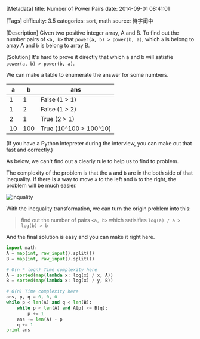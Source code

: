 [Metadata]
title: Number of Power Pairs
date: 2014-09-01 08:41:01 

[Tags]
difficulty: 3.5
categories: sort, math
source: 待字闺中

[Description]
Given two positive integer array, A and B. To find out the number pairs of ``<a, b>`` that ``power(a, b) > power(b, a)``, which ``a`` is belong to array A and ``b`` is belong to array B.

[Solution]
It's hard to prove it directly that which a and b will satisfie ``power(a, b) > power(b, a)``.

We can make a table to enumerate the answer for some numbers.

| a | b | ans |
| - | - | - |
| 1 | 1 | False (1 > 1) |
| 1 | 2 | False (1 > 2) |
| 2 | 1 | True (2 > 1) |
|10 | 100 | True (10^100 > 100^10) |

(If you have a Python Intepreter during the interview, you can make out that fast and correctly.)

As below, we can't find out a clearly rule to help us to find to problem.

The complexity of the problem is that the ``a`` and ``b`` are in the both side of that inequality. If there is a way to move ``a`` to the left and ``b`` to the right, the problem will be much easier.

![inquality](http://wizmann-pic.qiniudn.com/7dc60886b40becb771d673083e7b33e8)

With the inequality transformation, we can turn the origin problem into this: 

> find out the number of pairs ``<a, b>`` which satisifies ``log(a) / a > log(b) > b``

And the final solution is easy and you can make it right here.

```python
import math
A = map(int, raw_input().split())
B = map(int, raw_input().split())

# O(n * logn) Time complexity here
A = sorted(map(lambda x: log(x) / x, A))
B = sorted(map(lambda x: log(x) / y, B))

# O(n) Time complexity here
ans, p, q = 0, 0, 0
while p < len(A) and q < len(B):
    while p < len(A) and A[p] <= B[q]:
        p += 1
    ans += len(A) - p
    q += 1
print ans
```
